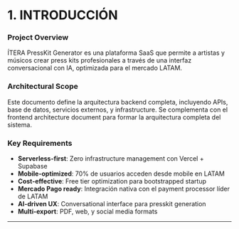 # 1. INTRODUCCIÓN

### Project Overview
ÍTERA PressKit Generator es una plataforma SaaS que permite a artistas y músicos crear press kits profesionales a través de una interfaz conversacional con IA, optimizada para el mercado LATAM.

### Architectural Scope
Este documento define la arquitectura backend completa, incluyendo APIs, base de datos, servicios externos, y infrastructure. Se complementa con el frontend architecture document para formar la arquitectura completa del sistema.

### Key Requirements
- **Serverless-first**: Zero infrastructure management con Vercel + Supabase
- **Mobile-optimized**: 70% de usuarios acceden desde mobile en LATAM
- **Cost-effective**: Free tier optimization para bootstrapped startup
- **Mercado Pago ready**: Integración nativa con el payment processor líder de LATAM
- **AI-driven UX**: Conversational interface para presskit generation
- **Multi-export**: PDF, web, y social media formats

---

